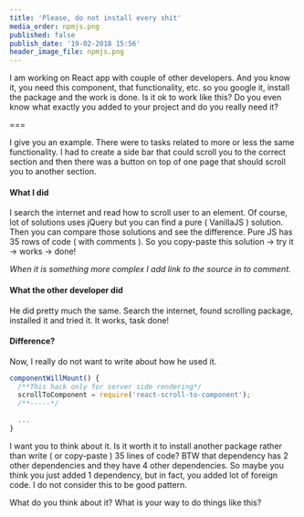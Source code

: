 ```yaml
---
title: 'Please, do not install every shit'
media_order: npmjs.png
published: false
publish_date: '19-02-2018 15:56'
header_image_file: npmjs.png
---
```


I am working on React app with couple of other developers. And you know it, you need
this component, that functionality, etc. so you google it, install the package and the work is done.
Is it ok to work like this? Do you even know what exactly you added to your project and do you really need it?

===

I give you an example. There were to tasks related to more or less the same functionality. I had to create
a side bar that could scroll you to the correct section and then there was a button on top of one page that
should scroll you to another section.

#### What I did

I search the internet and read how to scroll user to an element. Of course, lot of solutions uses jQuery
but you can find a pure ( VanillaJS ) solution. Then you can compare those solutions and see the difference.
Pure JS has 35 rows of code ( with comments ). So you copy-paste this solution -> try it -> works -> done!

*When it is something more complex I add link to the source in to comment.*

#### What the other developer did

He did pretty much the same. Search the internet, found scrolling package, installed it and tried it.
It works, task done!

#### Difference?

Now, I really do not want to write about how he used it.

```javascript
componentWillMount() {
  /**This hack only for server side rendering*/
  scrollToComponent = require('react-scroll-to-component');
  /**-----*/

  ...
}
```

I want you to think about it. Is it worth it to install another package rather than 
write ( or copy-paste ) 35 lines of code? BTW that dependency has 2 other dependencies and they
have 4 other dependencies. So maybe you think you just added 1 dependency, but in fact, you added
lot of foreign code. I do not consider this to be good pattern.

What do you think about it? What is your way to do things like this?